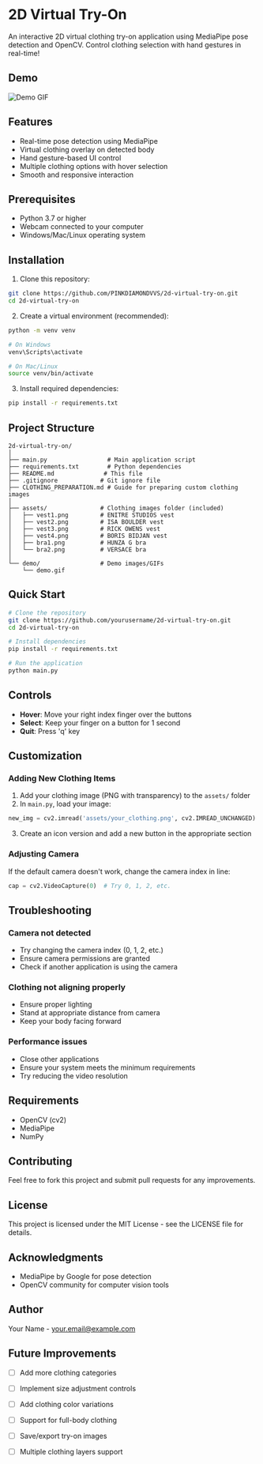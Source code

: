 # 2D Virtual Try-On

An interactive 2D virtual clothing try-on application using MediaPipe pose detection and OpenCV. Control clothing selection with hand gestures in real-time!

## Demo

![Demo GIF](demo.gif) <!-- You should add a demo GIF or screenshot here -->

## Features

- Real-time pose detection using MediaPipe
- Virtual clothing overlay on detected body
- Hand gesture-based UI control
- Multiple clothing options with hover selection
- Smooth and responsive interaction

## Prerequisites

- Python 3.7 or higher
- Webcam connected to your computer
- Windows/Mac/Linux operating system

## Installation

1. Clone this repository:
```bash
git clone https://github.com/PINKDIAMONDVVS/2d-virtual-try-on.git
cd 2d-virtual-try-on
```

2. Create a virtual environment (recommended):
```bash
python -m venv venv

# On Windows
venv\Scripts\activate

# On Mac/Linux
source venv/bin/activate
```

3. Install required dependencies:
```bash
pip install -r requirements.txt
```

## Project Structure

```
2d-virtual-try-on/
│
├── main.py                 # Main application script
├── requirements.txt        # Python dependencies
├── README.md              # This file
├── .gitignore            # Git ignore file
├── CLOTHING_PREPARATION.md # Guide for preparing custom clothing images
│
├── assets/               # Clothing images folder (included)
│   ├── vest1.png         # ENITRE STUDIOS vest
│   ├── vest2.png         # ISA BOULDER vest
│   ├── vest3.png         # RICK OWENS vest
│   ├── vest4.png         # BORIS BIDJAN vest
│   ├── bra1.png          # HUNZA G bra
│   └── bra2.png          # VERSACE bra
│
└── demo/                 # Demo images/GIFs
    └── demo.gif
```

## Quick Start

```bash
# Clone the repository
git clone https://github.com/yourusername/2d-virtual-try-on.git
cd 2d-virtual-try-on

# Install dependencies
pip install -r requirements.txt

# Run the application
python main.py
```

## Controls

- **Hover**: Move your right index finger over the buttons
- **Select**: Keep your finger on a button for 1 second
- **Quit**: Press 'q' key

## Customization

### Adding New Clothing Items

1. Add your clothing image (PNG with transparency) to the `assets/` folder
2. In `main.py`, load your image:
```python
new_img = cv2.imread('assets/your_clothing.png', cv2.IMREAD_UNCHANGED)
```
3. Create an icon version and add a new button in the appropriate section

### Adjusting Camera

If the default camera doesn't work, change the camera index in line:
```python
cap = cv2.VideoCapture(0)  # Try 0, 1, 2, etc.
```

## Troubleshooting

### Camera not detected
- Try changing the camera index (0, 1, 2, etc.)
- Ensure camera permissions are granted
- Check if another application is using the camera

### Clothing not aligning properly
- Ensure proper lighting
- Stand at appropriate distance from camera
- Keep your body facing forward

### Performance issues
- Close other applications
- Ensure your system meets the minimum requirements
- Try reducing the video resolution

## Requirements

- OpenCV (cv2)
- MediaPipe
- NumPy

## Contributing

Feel free to fork this project and submit pull requests for any improvements.

## License

This project is licensed under the MIT License - see the LICENSE file for details.

## Acknowledgments

- MediaPipe by Google for pose detection
- OpenCV community for computer vision tools

## Author

Your Name - [your.email@example.com](mailto:your.email@example.com)

## Future Improvements

- [ ] Add more clothing categories
- [ ] Implement size adjustment controls
- [ ] Add clothing color variations
- [ ] Support for full-body clothing
- [ ] Save/export try-on images
- [ ] Multiple clothing layers support

